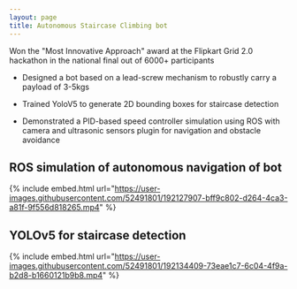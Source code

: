 ```yaml
---
layout: page
title: Autonomous Staircase Climbing bot
---
```


<!-- ![stairs_photo](/assets/stairs_1.jpg) <br /> <br /> -->
Won the "Most Innovative Approach" award at the Flipkart Grid 2.0 hackathon in the national final out of 6000+ participants

- Designed a bot based on a lead-screw mechanism to robustly carry a payload of 3-5kgs

- Trained YoloV5 to generate 2D bounding boxes for staircase detection

- Demonstrated a PID-based speed controller simulation using ROS with camera and ultrasonic sensors plugin for navigation and obstacle avoidance

## ROS simulation of autonomous navigation of bot
{% include embed.html url="https://user-images.githubusercontent.com/52491801/192127907-bff9c802-d264-4ca3-a81f-9f556d818265.mp4" %}
<!-- {% include embed.html url="https://user-images.githubusercontent.com/52491801/192126770-9beca302-dfc8-496d-9ee5-06c59f92e377.mp4" %} -->

<!-- text style in italic -->

## YOLOv5 for staircase detection

{% include embed.html url="https://user-images.githubusercontent.com/52491801/192134409-73eae1c7-6c04-4f9a-b2d8-b1660121b9b8.mp4" %}










